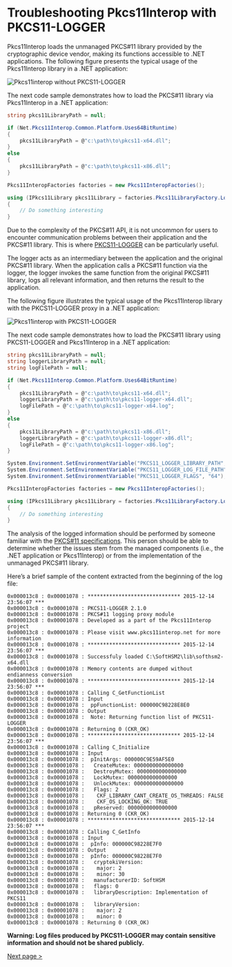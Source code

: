 # Troubleshooting Pkcs11Interop with PKCS11-LOGGER

Pkcs11Interop loads the unmanaged PKCS#11 library provided by the cryptographic device vendor, making its functions accessible to .NET applications. The following figure presents the typical usage of the Pkcs11Interop library in a .NET application:

![Pkcs11interop without PKCS11-LOGGER](images/pkcs11interop-architecture-small.png?raw=true)

The next code sample demonstrates how to load the PKCS#11 library via Pkcs11Interop in a .NET application:

```csharp
string pkcs11LibraryPath = null;

if (Net.Pkcs11Interop.Common.Platform.Uses64BitRuntime)
{
    pkcs11LibraryPath = @"c:\path\to\pkcs11-x64.dll";
}
else
{
    pkcs11LibraryPath = @"c:\path\to\pkcs11-x86.dll";
}

Pkcs11InteropFactories factories = new Pkcs11InteropFactories();

using (IPkcs11Library pkcs11Library = factories.Pkcs11LibraryFactory.LoadPkcs11Library(factories, pkcs11LibraryPath, AppType.MultiThreaded))
{
    // Do something interesting
}
```

Due to the complexity of the PKCS#11 API, it is not uncommon for users to encounter communication problems between their application and the PKCS#11 library. This is where [PKCS11-LOGGER](https://github.com/Pkcs11Interop/pkcs11-logger) can be particularly useful.

The logger acts as an intermediary between the application and the original PKCS#11 library. When the application calls a PKCS#11 function via the logger, the logger invokes the same function from the original PKCS#11 library, logs all relevant information, and then returns the result to the application.

The following figure illustrates the typical usage of the Pkcs11Interop library with the PKCS11-LOGGER proxy in a .NET application:

![Pkcs11interop with PKCS11-LOGGER](images/pkcs11interop-with-pkcs11-logger.png?raw=true)

The next code sample demonstrates how to load the PKCS#11 library using PKCS11-LOGGER and Pkcs11Interop in a .NET application:

```csharp
string pkcs11LibraryPath = null;
string loggerLibraryPath = null;
string logFilePath = null;

if (Net.Pkcs11Interop.Common.Platform.Uses64BitRuntime)
{
    pkcs11LibraryPath = @"c:\path\to\pkcs11-x64.dll";
    loggerLibraryPath = @"c:\path\to\pkcs11-logger-x64.dll";
    logFilePath = @"c:\path\to\pkcs11-logger-x64.log";
}
else
{
    pkcs11LibraryPath = @"c:\path\to\pkcs11-x86.dll";
    loggerLibraryPath = @"c:\path\to\pkcs11-logger-x86.dll";
    logFilePath = @"c:\path\to\pkcs11-logger-x86.log";
}

System.Environment.SetEnvironmentVariable("PKCS11_LOGGER_LIBRARY_PATH", pkcs11LibraryPath);
System.Environment.SetEnvironmentVariable("PKCS11_LOGGER_LOG_FILE_PATH", logFilePath);
System.Environment.SetEnvironmentVariable("PKCS11_LOGGER_FLAGS", "64");

Pkcs11InteropFactories factories = new Pkcs11InteropFactories();

using (IPkcs11Library pkcs11Library = factories.Pkcs11LibraryFactory.LoadPkcs11Library(factories, loggerLibraryPath, AppType.MultiThreaded))
{
    // Do something interesting
}
```

The analysis of the logged information should be performed by someone familiar with the [PKCS#11 specifications](https://github.com/Pkcs11Interop/PKCS11-SPECS). This person should be able to determine whether the issues stem from the managed components (i.e., the .NET application or Pkcs11Interop) or from the implementation of the unmanaged PKCS#11 library.

Here’s a brief sample of the content extracted from the beginning of the log file:

```
0x000013c8 : 0x00001078 : ****************************** 2015-12-14 23:56:07 ***
0x000013c8 : 0x00001078 : PKCS11-LOGGER 2.1.0
0x000013c8 : 0x00001078 : PKCS#11 logging proxy module
0x000013c8 : 0x00001078 : Developed as a part of the Pkcs11Interop project
0x000013c8 : 0x00001078 : Please visit www.pkcs11interop.net for more information
0x000013c8 : 0x00001078 : ****************************** 2015-12-14 23:56:07 ***
0x000013c8 : 0x00001078 : Successfuly loaded C:\SoftHSM2\lib\softhsm2-x64.dll
0x000013c8 : 0x00001078 : Memory contents are dumped without endianness conversion
0x000013c8 : 0x00001078 : ****************************** 2015-12-14 23:56:07 ***
0x000013c8 : 0x00001078 : Calling C_GetFunctionList
0x000013c8 : 0x00001078 : Input
0x000013c8 : 0x00001078 :  ppFunctionList: 000000C98228E8E0
0x000013c8 : 0x00001078 : Output
0x000013c8 : 0x00001078 :  Note: Returning function list of PKCS11-LOGGER
0x000013c8 : 0x00001078 : Returning 0 (CKR_OK)
0x000013c8 : 0x00001078 : ****************************** 2015-12-14 23:56:07 ***
0x000013c8 : 0x00001078 : Calling C_Initialize
0x000013c8 : 0x00001078 : Input
0x000013c8 : 0x00001078 :  pInitArgs: 000000C9E59AF5E0
0x000013c8 : 0x00001078 :   CreateMutex: 0000000000000000
0x000013c8 : 0x00001078 :   DestroyMutex: 0000000000000000
0x000013c8 : 0x00001078 :   LockMutex: 0000000000000000
0x000013c8 : 0x00001078 :   UnlockMutex: 0000000000000000
0x000013c8 : 0x00001078 :   Flags: 2
0x000013c8 : 0x00001078 :    CKF_LIBRARY_CANT_CREATE_OS_THREADS: FALSE
0x000013c8 : 0x00001078 :    CKF_OS_LOCKING_OK: TRUE
0x000013c8 : 0x00001078 :   pReserved: 0000000000000000
0x000013c8 : 0x00001078 : Returning 0 (CKR_OK)
0x000013c8 : 0x00001078 : ****************************** 2015-12-14 23:56:07 ***
0x000013c8 : 0x00001078 : Calling C_GetInfo
0x000013c8 : 0x00001078 : Input
0x000013c8 : 0x00001078 :  pInfo: 000000C98228E7F0
0x000013c8 : 0x00001078 : Output
0x000013c8 : 0x00001078 :  pInfo: 000000C98228E7F0
0x000013c8 : 0x00001078 :   cryptokiVersion:
0x000013c8 : 0x00001078 :    major: 2
0x000013c8 : 0x00001078 :    minor: 30
0x000013c8 : 0x00001078 :   manufacturerID: SoftHSM                         
0x000013c8 : 0x00001078 :   flags: 0
0x000013c8 : 0x00001078 :   libraryDescription: Implementation of PKCS11        
0x000013c8 : 0x00001078 :   libraryVersion:
0x000013c8 : 0x00001078 :    major: 2
0x000013c8 : 0x00001078 :    minor: 0
0x000013c8 : 0x00001078 : Returning 0 (CKR_OK)
```

**Warning: Log files produced by PKCS11-LOGGER may contain sensitive information and should not be shared publicly.**

[Next page >](06_FAQ.md)